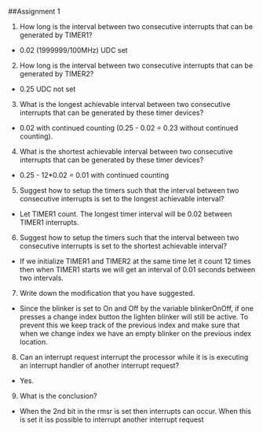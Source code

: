 ##Assignment 1
1. How long is the interval between two consecutive interrupts that can be generated by TIMER1?
  * 0.02 (1999999/100MHz) UDC set
  
2. How long is the interval between two consecutive interrupts that can be generated by TIMER2?
 * 0.25 UDC not set

3. What is the longest achievable interval between two consecutive interrupts that can be generated by these timer devices?
 * 0.02 with continued counting (0.25 - 0.02 = 0.23 without continued counting). 
 
4. What is the shortest achievable interval between two consecutive interrupts that can be generated by these timer devices?
 * 0.25 - 12*0.02 = 0.01 with continued counting
 
5. Suggest how to setup the timers such that the interval between two consecutive interrupts is set to the longest achievable interval?
 * Let TIMER1 count. The longest timer interval will be 0.02 between TIMER1 interrupts.
 
6. Suggest how to setup the timers such that the interval between two consecutive interrupts is set to the shortest achievable interval?
 * If we initialize TIMER1 and TIMER2 at the same time let it count 12 times then when TIMER1 starts we will get an interval of 0.01 seconds between two intervals.
 
7.  Write down the modification that you have suggested.
 * Since the blinker is set to On and Off by the variable blinkerOnOff, if one presses a change index button the lighten blinker will still be active. To prevent this we keep track of the previous index and make sure that when we change index we have an empty blinker on the previous index location.
 
8. Can an interrupt request interrupt the processor while it is is executing an interrupt handler of another interrupt request?  
 * Yes. 
 
9. What is the conclusion?
 * When the 2nd bit in the rmsr is set then interrupts can occur. When this is set it iss possible to interrupt another interrupt request
